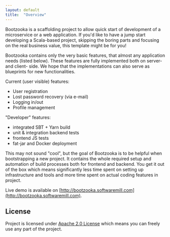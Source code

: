 ```yaml
---
layout: default
title:  "Overview"
---
```


Bootzooka is a scaffolding project to allow quick start of development of a microservice or a web application. If you'd like to have a jump start developing a Scala-based project, skipping the boring parts and focusing on the real business value, this template might be for you!

Bootzooka contains only the very basic features, that almost any application needs (listed below). These features are fully implemented both on server- and client- side. We hope that the implementations can also serve as blueprints for new functionalities.

Current (user visible) features:

* User registration
* Lost password recovery (via e-mail)
* Logging in/out
* Profile management

"Developer" features:

* integrated SBT + Yarn build
* unit & integration backend tests
* frontend JS tests
* fat-jar and Docker deployment

This may not sound "cool", but the goal of Bootzooka is to be helpful when bootstrapping a new project. It contains the whole required setup and automation of build processes both for frontend and backend. You get it out of the box which means significantly less time spent on setting up infrastructure and tools and more time spent on actual coding features in project.

Live demo is available on [http://bootzooka.softwaremill.com](http://bootzooka.softwaremill.com).

## License

Project is licensed under [Apache 2.0 License](http://www.apache.org/licenses/LICENSE-2.0.html) which means you can freely use any part of the project.
